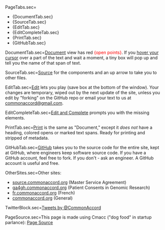 
PageTabs.sec=<ul><li>{DocumentTab.sec}<li>{SourceTab.sec}<li>{EditTab.sec}<li>{EditCompleteTab.sec}<li>{PrintTab.sec}<li>{GitHubTab.sec}</ul>

DocumentTab.sec=<a href="index.php?action=doc&file={DemoDocName}">Document</a> view has red <font color="red">{open points}</font>. If you <u>hover your cursor</u> over a part of the text and wait a moment, a tiny box will pop up and tell you the name of that span of text.


SourceTab.sec=<a href="index.php?action=source&file={DemoDocName}">Source</a> for the components and an up arrow to take you to other files.

EditTab.sec=<a href="index.php?action=edit&file={DemoDocName}">Edit</a> lets you play (save box at the bottom of the window).  Your changes are  temporary, wiped out by the next update of the site, unless you edit by "forking" on the GitHub repo or email your text to us at <a href="mailto:commonaccord@gmail.com">commonaccord@gmail.com</a>.</span>

EditCompleteTab.sec=<a href="index.php?action=openedit&file={DemoDocName}">Edit and Complete</a> prompts you with the missing elements.

PrintTab.sec=<a href="index.php?action=print&file={DemoDocName}">Print</a> is the same as "Document," except it <i>does not</i> have a heading, colored opens or marked text spans. Ready for printing and stripped of metadata.

GitHubTab.sec=<a href="http://github.com/CommonAccord/Site-License/blob/master/Doc/{DemoDocName}">GitHub</a> takes you to the source code for the entire site, kept at GitHub, where engineers keep software source code. If you have a GitHub account, feel free to fork.  If you don't - ask an engineer.  A GitHub account is useful and free.


OtherSites.sec=Other sites: <ul><li><a href="http://source.commonaccord.org">source.commonaccord.org</a> (Master Service Agreement)<li>   <a href="http://ga4gh.commonaccord.org">ga4gh.commonaccord.org</a> (Patient Consents in Genomic Research)<li><a href="http://fr.commonaccord.org">fr.commonaccord.org</a> (French)<li>   <a href="http://commonaccord.org">commonaccord.org</a> (General)</ul>

TwitterBlock.sec=<a class="twitter-timeline" href="https://twitter.com/CommonAccord/with_replies" data-widget-id="574817616360964096" width="600" height="300">Tweets by @CommonAccord</a><script>!function(d,s,id){var js,fjs=d.getElementsByTagName(s)[0],p=/^http:/.test(d.location)?'http':'https';if(!d.getElementById(id)){js=d.createElement(s);js.id=id;js.src=p+"://platform.twitter.com/widgets.js";fjs.parentNode.insertBefore(js,fjs);}}(document,"script","twitter-wjs");</script>

PageSource.sec=This page is made using Cmacc ("dog food" in startup parlance): <a href="index.php?action=source&file=Website/landing.md">Page Source</a>
